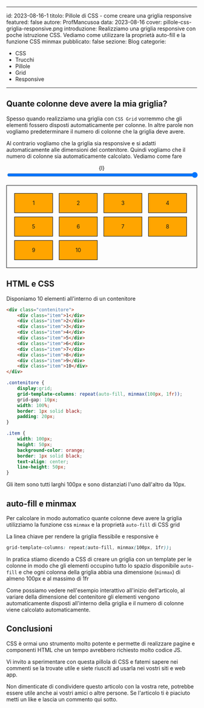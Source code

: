 
---
id: 2023-08-16-1
titolo: Pillole di CSS - come creare una griglia responsive
featured: false
autore: ProfMancusoa
data: 2023-08-16
cover: pillole-css-griglia-responsive.png
introduzione: Realizziamo una griglia responsive con poche istruzione CSS. Vediamo come utilizzare la proprietà auto-fill e la funzione CSS minmax
pubblicato: false
sezione: Blog
categorie:
  - CSS
  - Trucchi
  - Pillole
  - Grid
  - Responsive
---

## Quante colonne deve avere la mia griglia?

Spesso quando realizziamo una griglia con `CSS Grid` vorremmo che gli elementi fossero disposti automaticamente per colonne.
In altre parole non vogliamo predeterminare il numero di colonne che la griglia deve avere.

Al contrario vogliamo che la griglia sia responsive e si adatti automaticamente alle dimensioni del contenitore.
Quindi vogliamo che il numero di colonne sia automaticamente calcolato. Vediamo come fare

<script>
let l = "100%";

function onrange(e) {
    l = e.target.value + "%";
}
</script>

<center>{l}</center>
<input type="range" id="larghezza" name="larghezza" min="20" max="100" value="100" step="10" style="width: 100%;" on:input={onrange}/>
<br>
<br>
<div class="contenitore" style="--size:{l};">
    <div class="item">1</div>
    <div class="item">2</div>
    <div class="item">3</div>
    <div class="item">4</div>
    <div class="item">5</div>
    <div class="item">6</div>
    <div class="item">7</div>
    <div class="item">8</div>
    <div class="item">9</div>
    <div class="item">10</div>
</div>

<style>
.contenitore {
    display:grid;
    grid-template-columns: repeat(auto-fill, minmax(100px, 1fr));
    grid-gap: 10px;
    /* width: calc( var(--size) * 1px ); */
    width: var(--size);
    border: 1px solid black;
    padding: 20px;
}

.item {
    width: 100px;
    height: 50px;
    background-color: orange;
    border: 1px solid black;
    text-align: center;
    line-height: 50px;
}
</style>

## HTML e CSS

Disponiamo 10 elementi all'interno di un contenitore

```html
<div class="contenitore">
    <div class="item">1</div>
    <div class="item">2</div>
    <div class="item">3</div>
    <div class="item">4</div>
    <div class="item">5</div>
    <div class="item">6</div>
    <div class="item">7</div>
    <div class="item">8</div>
    <div class="item">9</div>
    <div class="item">10</div>
</div>
```

```css
.contenitore {
    display:grid;
    grid-template-columns: repeat(auto-fill, minmax(100px, 1fr));
    grid-gap: 10px;
    width: 100%;
    border: 1px solid black;
    padding: 20px;
}

.item {
    width: 100px;
    height: 50px;
    background-color: orange;
    border: 1px solid black;
    text-align: center;
    line-height: 50px;
}
```

 Gli item sono tutti larghi 100px e sono distanziati l'uno dall'altro da 10px.

 ## auto-fill e minmax

 Per calcolare in modo automatico quante colonne deve avere la griglia utilizziamo la funzione css `minmax` e la proprietà `auto-fill` di CSS grid

 La linea chiave per rendere la griglia flessibile e responsive è

 ```css
 grid-template-columns: repeat(auto-fill, minmax(100px, 1fr));
 ```

 In pratica stiamo dicendo a CSS di creare un griglia con un template per le colonne in modo che gli elementi occupino tutto lo spazio disponibile `auto-fill` e che ogni colonna della griglia abbia una dimensione (`minmax`) di almeno 100px e al massimo di 1fr

 Come possiamo vedere nell'esempio interattivo all'inizio dell'articolo,  al variare della dimensione del contenitore gli elementi vengono automaticamente disposti all'interno della griglia e il numero di colonne viene calcolato automaticamente.

## Conclusioni

CSS è ormai uno strumento molto potente e permette di realizzare pagine e componenti HTML che un tempo avrebbero richiesto molto codice JS.

Vi invito a sperimentare con questa pillola di CSS e fatemi sapere nei commenti se la trovate utile e siete riusciti ad usarla nei vostri siti e web app.

Non dimenticate di condividere questo articolo con la vostra rete, potrebbe essere utile anche ai vostri amici o altre persone.
Se l'articolo ti è piaciuto metti un like e lascia un commento qui sotto.
